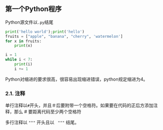 ## 第一个Python程序

Python源文件以`.py`结尾

```python
print('hello world');print('hello')
fruits = ["apple", "banana", "cherry", 'watermelon']
for x in fruits:
    print(x)

i = 1
while i < 7:
    print(i)
    i += 1
```

Python对缩进的要求很高，很容易出现缩进错误，python规定缩进为4。

### 2.1. 注释

单行注释以`#`开头，并且＃后要附带一个空格符。如果要在代码的正后方添加注释，那么 # 要距离代码至少两个空格符

多行注释以 `"""` 开头且以 ` """` 结尾。